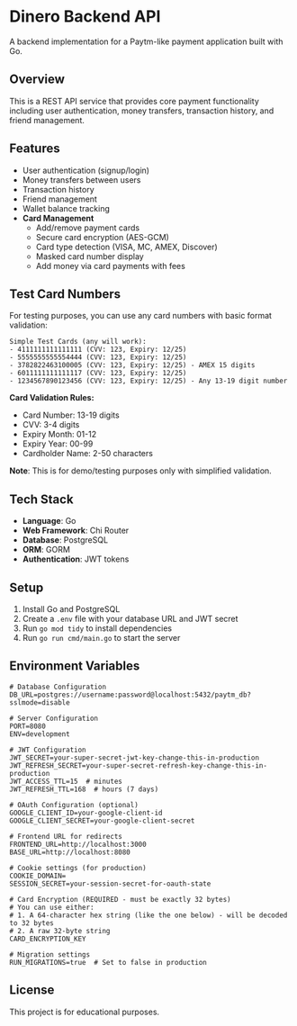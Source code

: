 # Dinero Backend API

A backend implementation for a Paytm-like payment application built with Go.

## Overview

This is a REST API service that provides core payment functionality including user authentication, money transfers, transaction history, and friend management.

## Features

- User authentication (signup/login)
- Money transfers between users
- Transaction history
- Friend management
- Wallet balance tracking
- **Card Management**
  - Add/remove payment cards
  - Secure card encryption (AES-GCM)
  - Card type detection (VISA, MC, AMEX, Discover)
  - Masked card number display
  - Add money via card payments with fees

## Test Card Numbers

For testing purposes, you can use any card numbers with basic format validation:

```
Simple Test Cards (any will work):
- 4111111111111111 (CVV: 123, Expiry: 12/25)
- 5555555555554444 (CVV: 123, Expiry: 12/25)
- 3782822463100005 (CVV: 123, Expiry: 12/25) - AMEX 15 digits
- 6011111111111117 (CVV: 123, Expiry: 12/25)
- 1234567890123456 (CVV: 123, Expiry: 12/25) - Any 13-19 digit number
```

**Card Validation Rules:**

- Card Number: 13-19 digits
- CVV: 3-4 digits
- Expiry Month: 01-12
- Expiry Year: 00-99
- Cardholder Name: 2-50 characters

**Note**: This is for demo/testing purposes only with simplified validation.

## Tech Stack

- **Language**: Go
- **Web Framework**: Chi Router
- **Database**: PostgreSQL
- **ORM**: GORM
- **Authentication**: JWT tokens

## Setup

1. Install Go and PostgreSQL
2. Create a `.env` file with your database URL and JWT secret
3. Run `go mod tidy` to install dependencies
4. Run `go run cmd/main.go` to start the server

## Environment Variables

```env
# Database Configuration
DB_URL=postgres://username:password@localhost:5432/paytm_db?sslmode=disable

# Server Configuration
PORT=8080
ENV=development

# JWT Configuration
JWT_SECRET=your-super-secret-jwt-key-change-this-in-production
JWT_REFRESH_SECRET=your-super-secret-refresh-key-change-this-in-production
JWT_ACCESS_TTL=15  # minutes
JWT_REFRESH_TTL=168  # hours (7 days)

# OAuth Configuration (optional)
GOOGLE_CLIENT_ID=your-google-client-id
GOOGLE_CLIENT_SECRET=your-google-client-secret

# Frontend URL for redirects
FRONTEND_URL=http://localhost:3000
BASE_URL=http://localhost:8080

# Cookie settings (for production)
COOKIE_DOMAIN=
SESSION_SECRET=your-session-secret-for-oauth-state

# Card Encryption (REQUIRED - must be exactly 32 bytes)
# You can use either:
# 1. A 64-character hex string (like the one below) - will be decoded to 32 bytes
# 2. A raw 32-byte string
CARD_ENCRYPTION_KEY

# Migration settings
RUN_MIGRATIONS=true  # Set to false in production
```

## License

This project is for educational purposes.
